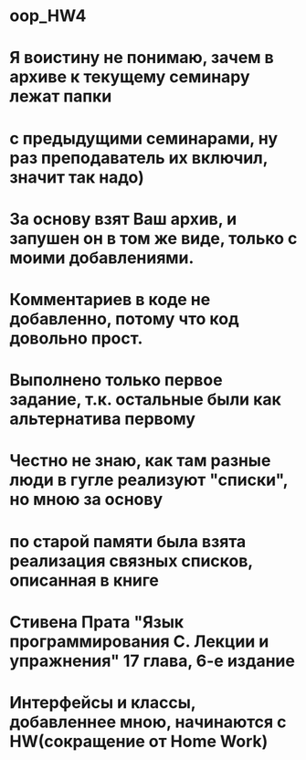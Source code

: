 # oop_HW4
# Я воистину не понимаю, зачем в архиве к текущему семинару лежат папки
# с предыдущими семинарами, ну раз преподаватель их включил, значит так надо)
# За основу взят Ваш архив, и запушен он в том же виде, только с моими добавлениями.
# Комментариев в коде не добавленно, потому что код довольно прост.
# Выполнено только первое задание, т.к. остальные были как альтернатива первому
# Честно не знаю, как там разные люди в гугле реализуют "списки", но мною за основу
# по старой памяти была взята реализация связных списков, описанная в книге
# Стивена Прата "Язык программирования C. Лекции и упражнения" 17 глава, 6-е издание 
# Интерфейсы и классы, добавленнее мною, начинаются с HW(сокращение от Home Work)
